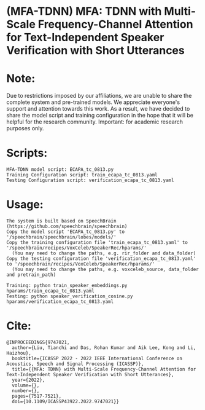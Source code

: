 # (MFA-TDNN) MFA: TDNN with Multi-Scale Frequency-Channel Attention for Text-Independent Speaker Verification with Short Utterances

# Note: 
Due to restrictions imposed by our affiliations, we are unable to share the complete system and pre-trained models. We appreciate everyone's support and attention towards this work. As a result, we have decided to share the model script and training configuration in the hope that it will be helpful for the research community. Important: for academic research purposes only.

# Scripts:
```
MFA-TDNN model script: ECAPA_tc_0813.py
Training Configuration script: train_ecapa_tc_0813.yaml
Testing Configuration script: verification_ecapa_tc_0813.yaml
```

# Usage:
```
The system is built based on SpeechBrain (https://github.com/speechbrain/speechbrain)
Copy the model script 'ECAPA_tc_0813.py' to '/speechbrain/speechbrain/lobes/models/'
Copy the training configuration file 'train_ecapa_tc_0813.yaml' to '/speechbrain/recipes/VoxCeleb/SpeakerRec/hparams/'
  (You may need to change the paths, e.g. rir_folder and data_folder)
Copy the testing configuration file 'verification_ecapa_tc_0813.yaml' to '/speechbrain/recipes/VoxCeleb/SpeakerRec/hparams/'
  (You may need to change the paths, e.g. voxceleb_source, data_folder and pretrain_path)

Training: python train_speaker_embeddings.py hparams/train_ecapa_tc_0813.yaml
Testing: python speaker_verification_cosine.py hparams/verification_ecapa_tc_0813.yaml
```

# Cite:
```
@INPROCEEDINGS{9747021,
  author={Liu, Tianchi and Das, Rohan Kumar and Aik Lee, Kong and Li, Haizhou},
  booktitle={ICASSP 2022 - 2022 IEEE International Conference on Acoustics, Speech and Signal Processing (ICASSP)}, 
  title={{MFA: TDNN} with Multi-Scale Frequency-Channel Attention for Text-Independent Speaker Verification with Short Utterances}, 
  year={2022},
  volume={},
  number={},
  pages={7517-7521},
  doi={10.1109/ICASSP43922.2022.9747021}}
```
